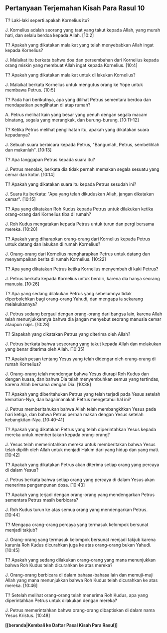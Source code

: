 ﻿## Pertanyaan Terjemahan Kisah Para Rasul 10 ##

T? Laki-laki seperti apakah Kornelius itu?

J. Kornelius adalah seorang yang taat yang takut kepada Allah, yang murah hati, dan selalu berdoa kepada Allah. [10:2]

T? Apakah yang dikatakan malaikat yang telah menyebabkan Allah ingat kepada Kornelius?

J. Malaikat itu berkata bahwa doa dan persembahan dari Kornelius kepada orang miskin yang membuat Allah ingat kepada Kornelius. [10:4]

T? Apakah yang dikatakan malaikat untuk di lakukan Kornelius?

J. Malaikat berkata Kornelius untuk mengutus orang ke Yope untuk membawa Petrus. [10:5]

T? Pada hari berikutnya, apa yang dilihat Petrus sementara berdoa dan mendapatkan penglihatan di atap rumah?

A. Petrus melihat kain yang besar yang penuh dengan segala macam binatang, segala yang merangkak, dan burung-burung. [10:11-12]

T? Ketika Petrus melihat penglihatan itu, apakah yang dikatakan suara kepadanya?

J. Sebuah suara berbicara kepada Petrus, "Bangunlah, Petrus, sembelihlah dan makanlah". [10:13]

T? Apa tanggapan Petrus kepada suara itu?

J. Petrus menolak, berkata dia tidak pernah memakan segala sesuatu yang cemar dan kotor. [10:14]

T? Apakah yang dikatakan suara itu kepada Petrus sesudah ini?

J. Suara itu berkata: "Apa yang telah dikuduskan Allah, jangan dikatakan cemar". [10:15]

T? Apa yang dikatakan Roh Kudus kepada Petrus untuk dilakukan ketika orang-orang dari Kornelius tiba di rumah?

J. Roh Kudus mengatakan kepada Petrus untuk turun dan pergi bersama mereka. [10:20]

T? Apakah yang diharapkan orang-orang dari Kornelius kepada Petrus untuk datang dan lakukan di rumah Kornelius?

J. Orang-orang dari Kornelius mengharapkan Petrus untuk datang dan menyampaikan berita di rumah Kornelius. [10:22]

T? Apa yang dikatakan Petrus ketika Kornelius menyembah di kaki Petrus?

J. Petrus berkata kepada Kornelius untuk berdiri, karena dia hanya seorang manusia. [10:26]

T? Apa yang sedang dilakukan Petrus yang sebelumnya tidak diperbolehkan bagi orang-orang Yahudi, dan mengapa ia sekarang melakukannya?

J. Petrus sedang bergaul dengan orang-orang dari bangsa lain, karena Allah telah menunjukkannya bahwa dia jangan menyebut seorang manusia cemar ataupun najis. [10:28]

T? Siapakah yang dikatakan Petrus yang diterima oleh Allah?

J. Petrus berkata bahwa seseorang yang takut kepada Allah dan melakukan yang benar diterima oleh Allah. [10:35]

T? Apakah pesan tentang Yesus yang telah didengar oleh orang-orang di rumah Kornelius?

J. Orang-orang telah mendengar bahwa Yesus diurapi Roh Kudus dan dengan kuasa, dan bahwa Dia telah menyembuhkan semua yang tertindas, karena Allah bersama dengan Dia. [10:38]

T? Apakah yang diberitahukan Petrus yang telah terjadi pada Yesus setelah kematian-Nya, dan bagaimanakah Petrus mengetahui hal ini?

J. Petrus memberitahukan bahwa Allah telah membangkitkan Yesus pada hari ketiga, dan bahwa Petrus pernah makan dengan Yesus setelah kebangkitan-Nya. [10:40-41]

T? Apakah yang dikatakan Petrus yang telah diperintahkan Yesus kepada mereka untuk memberitakan kepada orang-orang?

J. Yesus telah memerintahkan mereka untuk memberitakan bahwa Yesus telah dipilih oleh Allah untuk menjadi Hakim dari yang hidup dan yang mati. [10:42]

T? Apakah yang dikatakan Petrus akan diterima setiap orang yang percaya di dalam Yesus?

J. Petrus berkata bahwa setiap orang yang percaya di dalam Yesus akan menerima pengampunan dosa. [10:43]

T? Apakah yang terjadi dengan orang-orang yang mendengarkan Petrus sementara Petrus masih berbicara?

J. Roh Kudus turun ke atas semua orang yang mendengarkan Petrus. [10:44]

T? Mengapa orang-orang percaya yang termasuk kelompok bersunat menjadi takjub?

J. Orang-orang yang termasuk kelompok bersunat menjadi takjub karena karunia Roh Kudus dicurahkan juga ke atas orang-orang bukan Yahudi. [10:45]

T? Apakah yang sedang dilakukan orang-orang yang mana menunjukkan bahwa Roh Kudus telah dicurahkan ke atas mereka?

J. Orang-orang berbicara di dalam bahasa-bahasa lain dan memuji-muji Allah yang mana menunjukkan bahwa Roh Kudus telah dicurahkan ke atas mereka. [10:46]

T? Setelah melihat orang-orang telah menerima Roh Kudus, apa yang diperintahkan Petrus untuk dilakukan dengan mereka?

J. Petrus memerintahkan bahwa orang-orang dibaptiskan di dalam nama Yesus Kristus. [10:48]

__[[beranda|Kembali ke Daftar Pasal Kisah Para Rasul]]__

